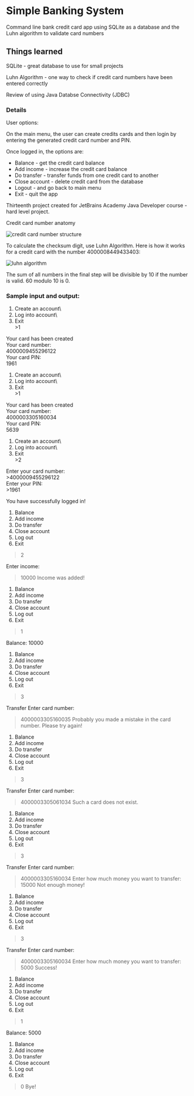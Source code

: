 # Simple Banking System

Command line bank credit card app using SQLite as a database and the Luhn algorithm to validate card numbers

## Things learned 

SQLite - great database to use for small projects

Luhn Algorithm - one way to check if credit card numbers have been entered correctly

Review of using Java Databse Connectivity (JDBC) 

### Details

User options:

On the main menu, the user can create credits cards and then login by entering the generated credit card number and PIN.

Once logged in, the options are:

* Balance - get the credit card balance
* Add income - increase the credit card balance
* Do transfer - transfer funds from one credit card to another
* Close account - delete credit card from the database 
* Logout - and go back to main menu
* Exit - quit the app

Thirteenth project created for JetBrains Academy Java Developer course - hard level project.

Credit card number anatomy

![credit card number structure](https://user-images.githubusercontent.com/49824414/119209982-e4f3f580-ba77-11eb-898c-f60ff325e7d1.png)

To calculate the checksum digit, use Luhn Algorithm. Here is how it works for a credit card with the number 4000008449433403:

![luhn algorithm](https://user-images.githubusercontent.com/49824414/119210047-3dc38e00-ba78-11eb-83a1-99de5d009c71.png)

The sum of all numbers in the final step will be divisible by 10 if the number is valid. 60 modulo 10 is 0.

### Sample input and output:

1. Create an account\
2. Log into account\
0. Exit\
\>1

Your card has been created\
Your card number:\
4000009455296122\
Your card PIN:\
1961

1. Create an account\
2. Log into account\
0. Exit\
\>1

Your card has been created\
Your card number:\
4000003305160034\
Your card PIN:\
5639

1. Create an account\
2. Log into account\
0. Exit\
\>2

Enter your card number:\
\>4000009455296122\
Enter your PIN:\
\>1961

You have successfully logged in!

1. Balance
2. Add income
3. Do transfer
4. Close account
5. Log out
0. Exit
>2

Enter income:
>10000
Income was added!

1. Balance
2. Add income
3. Do transfer
4. Close account
5. Log out
0. Exit
>1

Balance: 10000

1. Balance
2. Add income
3. Do transfer
4. Close account
5. Log out
0. Exit
>3

Transfer
Enter card number:
>4000003305160035
Probably you made a mistake in the card number. Please try again!

1. Balance
2. Add income
3. Do transfer
4. Close account
5. Log out
0. Exit
>3

Transfer
Enter card number:
>4000003305061034
Such a card does not exist.

1. Balance
2. Add income
3. Do transfer
4. Close account
5. Log out
0. Exit
>3

Transfer
Enter card number:
>4000003305160034
Enter how much money you want to transfer:
>15000
Not enough money!

1. Balance
2. Add income
3. Do transfer
4. Close account
5. Log out
0. Exit
>3

Transfer
Enter card number:
>4000003305160034
Enter how much money you want to transfer:
>5000
Success!

1. Balance
2. Add income
3. Do transfer
4. Close account
5. Log out
0. Exit
>1

Balance: 5000

1. Balance
2. Add income
3. Do transfer
4. Close account
5. Log out
0. Exit

>0
Bye!

